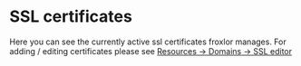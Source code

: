 # SSL certificates

Here you can see the currently active ssl certificates froxlor manages. For adding / editing certificates please see [Resources -> Domains -> SSL editor](../domains/#_2-3-ssl-editor)

<UiBrowser :src="$withBase('/img/frx_ssl_list.png')" alt="SSL certificates overview"/>
